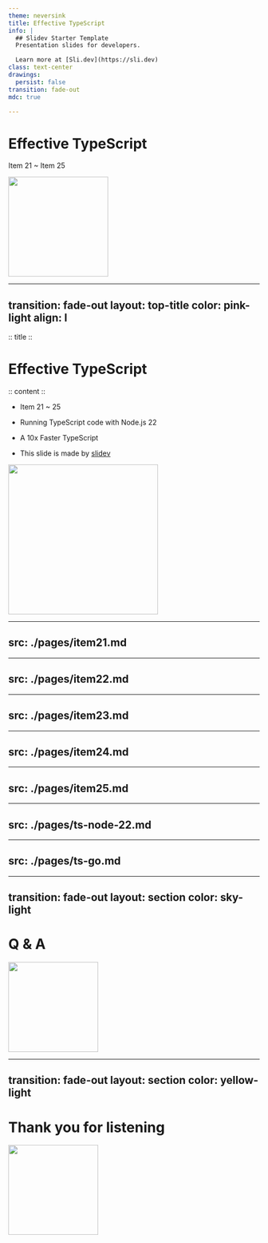 ```yaml
---
theme: neversink
title: Effective TypeScript
info: |
  ## Slidev Starter Template
  Presentation slides for developers.

  Learn more at [Sli.dev](https://sli.dev)
class: text-center
drawings:
  persist: false
transition: fade-out
mdc: true

---
```


# Effective TypeScript

Item 21 ~ Item 25

<div class="flex items-center justify-center mt-8">
  <img src="/images/ChiikawaX3.png" width="200px" />
</div>
<style>
  .slidev-layout.cover h1, .slidev-layout.cover h2, .slidev-layout.cover h3 {
    border-bottom: 1px solid #ec4899;
  }
</style>

---
transition: fade-out
layout: top-title
color: pink-light
align: l
---

:: title ::

# Effective TypeScript

:: content ::

- Item 21 ~ 25

- Running TypeScript code with Node.js 22

- A 10x Faster TypeScript

- This slide is made by <a href="https://sli.dev/" target="_blank">slidev</a>

<div class="flex items-center justify-center mt-16">
  <img src="/images/Sit.webp" width="300px" />
</div>

---
src: ./pages/item21.md
---

---
src: ./pages/item22.md
---

---
src: ./pages/item23.md
---

---
src: ./pages/item24.md
---

---
src: ./pages/item25.md
---

---
src: ./pages/ts-node-22.md
---

---
src: ./pages/ts-go.md
---

---
transition: fade-out
layout: section
color: sky-light  
---

<div class="text-center">
  <h1> Q & A</h1>
  <div class="flex items-center justify-center mt-8">
    <img src="/images/Thanks.png" width="180px" />
  </div>
</div>

---
transition: fade-out
layout: section
color: yellow-light
---

<div class="text-center">
  <h1>Thank you for listening</h1>
  <div class="flex items-center justify-center mt-8">
    <img src="/images/Pekori.png" width="180px" />
  </div>
</div>